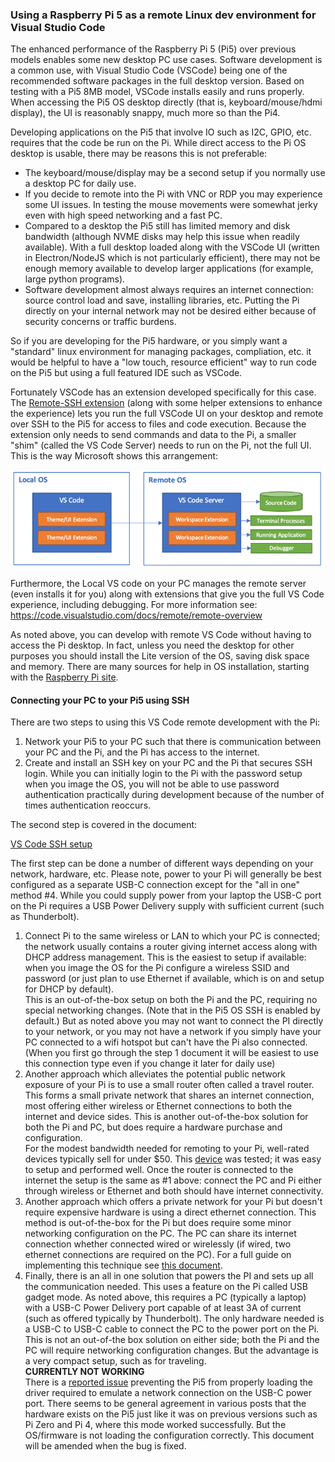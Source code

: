 ### Using a Raspberry Pi 5 as a remote Linux dev environment for Visual Studio Code

The enhanced performance of the Raspberry Pi 5 (Pi5) over previous models enables some new desktop PC use cases.  Software development is a common use, with Visual Studio Code (VSCode) being one of the recommended software packages in the full desktop version.  Based on testing with a Pi5 8MB model, VSCode installs easily and runs properly.  When accessing the Pi5 OS desktop directly (that is, keyboard/mouse/hdmi display), the UI is reasonably snappy, much more so than the Pi4.

Developing applications on the Pi5 that involve IO such as I2C, GPIO, etc. requires that the code be run on the Pi.  While direct access to the Pi OS desktop is usable, there may be reasons this is not preferable:
* The keyboard/mouse/display may be a second setup if you normally use a desktop PC for daily use.
* If you decide to remote into the Pi with VNC or RDP you may experience some UI issues.  In testing the mouse movements were somewhat jerky even with high speed networking and a fast PC.
* Compared to a desktop the Pi5 still has limited memory and disk bandwidth (although NVME disks may help this issue when readily available).  With a full desktop loaded along with the VSCode UI (written in Electron/NodeJS which is not particularly efficient), there may not be enough memory available to develop larger applications (for example, large python programs).
* Software development almost always requires an internet connection: source control load and save, installing libraries, etc.  Putting the Pi directly on your internal network may not be desired either because of security concerns or traffic burdens.

So if you are developing for the Pi5 hardware, or you simply want a "standard" linux environment for managing packages, compliation, etc. it would be helpful to have a "low touch, resource efficient" way to run code on the Pi5 but using a full featured IDE such as VSCode.

Fortunately VSCode has an extension developed specifically for this case.  The [Remote-SSH extension](https://marketplace.visualstudio.com/items?itemName=ms-vscode-remote.remote-ssh) (along with some helper extensions to enhance the experience) lets you run the full VSCode UI on your desktop and remote over SSH to the Pi5 for access to files and code execution.  Because the extension only needs to send commands and data to the Pi, a smaller "shim" (called the VS Code Server) needs to run on the Pi, not the full UI. This is the way Microsoft shows this arrangement:

![Alt text](image.png)

Furthermore, the Local VS code on your PC manages the remote server (even installs it for you) along with extensions that give you the full VS Code experience, including debugging.  For more information see:
https://code.visualstudio.com/docs/remote/remote-overview

As noted above, you can develop with remote VS Code without having to access the Pi desktop.  In fact, unless you need the desktop for other purposes you should install the Lite version of the OS, saving disk space and memory.  There are many sources for help in OS installation, starting with the [Raspberry Pi site](https://www.raspberrypi.com/documentation/computers/getting-started.html#installing-the-operating-system).

#### Connecting your PC to your Pi5 using SSH

There are two steps to using this VS Code remote development with the Pi:
1. Network your Pi5 to your PC such that there is communication between your PC and the Pi, and the Pi has access to the internet.
2. Create and install an SSH key on your PC and the Pi that secures SSH login.  While you can initially login to the Pi with the password setup when you image the OS, you will not be able to use password authentication practically during development because of the number of times authentication reoccurs.  

The second step is covered in the document:

[VS Code SSH setup](rpi-ssh-vscode-setup.md)

The first step can be done a number of different ways depending on your network, hardware, etc.  Please note, power to your Pi will generally be best configured as a separate USB-C connection except for the "all in one" method #4.  While you could supply power from your laptop the USB-C port on the Pi requires a USB Power Delivery supply with sufficient current (such as Thunderbolt).  
1. Connect Pi to the same wireless or LAN to which your PC is connected; the network usually contains a router giving internet access along with DHCP address management.  This is the easiest to setup if available: when you image the OS for the Pi configure a wireless SSID and password (or just plan to use Ethernet if available, which is on and setup for DHCP by default).  
This is an out-of-the-box setup on both the Pi and the PC, requiring no special networking changes.  (Note that in the Pi5 OS SSH is enabled by default.) But as noted above you may not want to connect the PI directly to your network, or you may not have a network if you simply have your PC connected to a wifi hotspot but can't have the Pi also connected.  (When you first go through the step 1 document it will be easiest to use this connection type even if you change it later for daily use)
2. Another approach which alleviates the potential public network exposure of your Pi is to use a small router often called a travel router.  This forms a small private network that shares an internet connection, most offering either wireless or Ethernet connections to both the internet and device sides.  This is another out-of-the-box solution for both the Pi and PC, but does require a hardware purchase and configuration.  
For the modest bandwidth needed for remoting to your Pi, well-rated devices typically sell for under $50.  This [device](https://m.media-amazon.com/images/I/C1gmukKbMKL.pdf) was tested; it was easy to setup and performed well.  Once the router is connected to the internet the setup is the same as #1 above: connect the PC and Pi either through wireless or Ethernet and both should have internet connectivity.
3. Another approach which offers a private network for your Pi but doesn't require expensive hardware is using a direct ethernet connection.  This method is out-of-the-box for the Pi but does require some minor networking configuration on the PC.  The PC can share its internet connection whether connected wired or wirelessly (if wired, two ethernet connections are required on the PC).  For a full guide on implementing this technique see [this document](rpi-vscode-ethernet.md).
4. Finally, there is an all in one solution that powers the PI and sets up all the communication needed.  This uses a feature on the Pi called USB gadget mode.  As noted above, this requires a PC (typically a laptop) with a USB-C Power Delivery port capable of at least 3A of current (such as offered typically by Thunderbolt).  The only hardware needed is a USB-C to USB-C cable to connect the PC to the power port on the Pi.  This is not an out-of-the box solution on either side; both the Pi and the PC will require networking configuration changes.  But the advantage is a very compact setup, such as for traveling.  
**CURRENTLY NOT WORKING**  
There is a [reported issue](https://github.com/raspberrypi/bookworm-feedback/issues/77) preventing the Pi5 from properly loading the driver required to emulate a network connection on the USB-C power port.  There seems to be general agreement in various posts that the hardware exists on the Pi5 just like it was on previous versions such as Pi Zero and Pi 4, where this mode worked successfully.  But the OS/firmware is not loading the configuration correctly.  This document will be amended when the bug is fixed.








